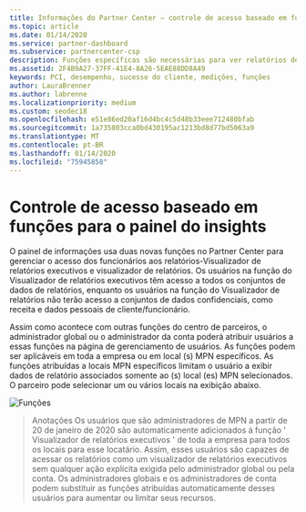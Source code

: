 ```yaml
---
title: Informações do Partner Center – controle de acesso baseado em funções | Centro de parceiros
ms.topic: article
ms.date: 01/14/2020
ms.service: partner-dashboard
ms.subservice: partnercenter-csp
description: Funções específicas são necessárias para ver relatórios de informações
ms.assetid: 2F4B9A27-37FF-41E4-8A26-5EAE88DD8A49
keywords: PCI, desempenho, sucesso do cliente, medições, funções
author: LauraBrenner
ms.author: labrenne
ms.localizationpriority: medium
ms.custom: seodec18
ms.openlocfilehash: e51e86ed20af16d4bc4c5d48b33eee712480bfab
ms.sourcegitcommit: 1a735003cca0bd430195ac1213bd8d77bd5063a9
ms.translationtype: MT
ms.contentlocale: pt-BR
ms.lasthandoff: 01/14/2020
ms.locfileid: "75945858"
---
```

# <a name="roles-based-access-control-to-the-insights-dashboard"></a>Controle de acesso baseado em funções para o painel do insights

O painel de informações usa duas novas funções no Partner Center para gerenciar o acesso dos funcionários aos relatórios-Visualizador de relatórios executivos e visualizador de relatórios.  Os usuários na função do Visualizador de relatórios executivos têm acesso a todos os conjuntos de dados de relatórios, enquanto os usuários na função do Visualizador de relatórios não terão acesso a conjuntos de dados confidenciais, como receita e dados pessoais de cliente/funcionário.  

Assim como acontece com outras funções do centro de parceiros, o administrador global ou o administrador da conta poderá atribuir usuários a essas funções na página de gerenciamento de usuários. As funções podem ser aplicáveis em toda a empresa ou em local (s) MPN específicos. As funções atribuídas a locais MPN específicos limitam o usuário a exibir dados de relatório associados somente ao (s) local (es) MPN selecionados. O parceiro pode selecionar um ou vários locais na exibição abaixo.

![Funções](images/pci/roles.png)

>Anotações Os usuários que são administradores de MPN a partir de 20 de janeiro de 2020 são automaticamente adicionados à função ' Visualizador de relatórios executivos ' de toda a empresa para todos os locais para esse locatário. Assim, esses usuários são capazes de acessar os relatórios como um visualizador de relatórios executivos sem qualquer ação explícita exigida pelo administrador global ou pela conta. Os administradores globais e os administradores de conta podem substituir as funções atribuídas automaticamente desses usuários para aumentar ou limitar seus recursos.